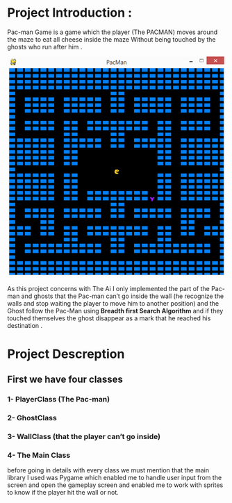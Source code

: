# Project Introduction : 
Pac-man Game is a game  which the player (The PACMAN) moves around the maze to eat all cheese inside the maze Without being touched by the ghosts who run after him .

![alt text](https://github.com/AbdelrahmanElShikh/Pac-Man-Artificial-Intelligence/blob/master/implementationScreenShot.png)

As this project concerns with The Ai I only implemented the part of the Pac-man and ghosts that the Pac-man can’t go inside the wall (he recognize the walls and stop waiting the player to move him to another position) and the Ghost follow the Pac-Man using **Breadth first Search Algorithm** and if they touched themselves the ghost disappear as a mark that he reached his destination .

# Project Descreption
## First we have four classes 
  ### 1-	PlayerClass (The Pac-man)
  ### 2-	GhostClass 
  ### 3-	WallClass (that the player can’t go inside)
  ### 4-	The Main Class 
  before going in details with every class we must mention that the main library I used was Pygame which enabled me to handle user input      from the screen and open the gameplay screen and enabled me to work with sprites to know if the player hit the wall or not.

